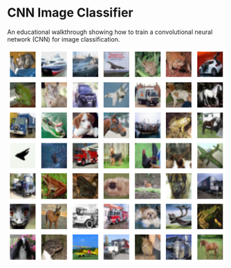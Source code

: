 # CNN Image Classifier

An educational walkthrough showing how to train a convolutional neural network (CNN) for image classification.

<img src='./images/images.png'>
